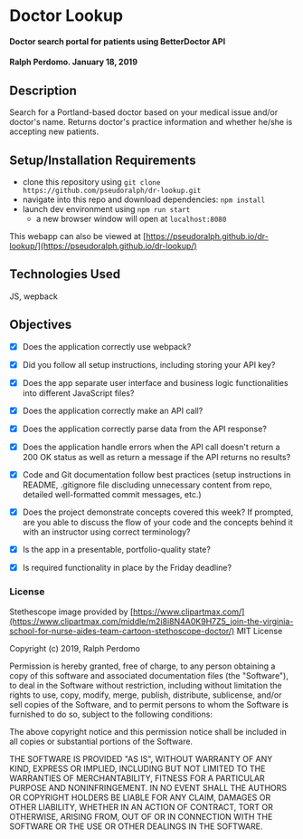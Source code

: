 # Doctor Lookup

#### Doctor search portal for patients using BetterDoctor API

#### Ralph Perdomo. January 18, 2019

## Description

Search for a Portland-based doctor based on your medical issue and/or doctor's name. Returns doctor's practice information and whether he/she is accepting new patients.

## Setup/Installation Requirements

* clone this repository using `git clone https://github.com/pseudoralph/dr-lookup.git`
* navigate into this repo and download dependencies: `npm install`
* launch dev environment using `npm run start`
  * a new browser window will open at `localhost:8080`

This webapp can also be viewed at [https://pseudoralph.github.io/dr-lookup/](https://pseudoralph.github.io/dr-lookup/)

## Technologies Used

JS, wepback

## Objectives

- [x] Does the application correctly use webpack?

- [x] Did you follow all setup instructions, including storing your API key?

- [x] Does the app separate user interface and business logic functionalities into different JavaScript files?

- [x] Does the application correctly make an API call?

- [x] Does the application correctly parse data from the API response?

- [x] Does the application handle errors when the API call doesn't return a 200 OK status as well as return a message if the API returns no results?

- [x] Code and Git documentation follow best practices (setup instructions in README, .gitignore file discluding unnecessary content from repo, detailed well-formatted commit messages, etc.)

- [x] Does the project demonstrate concepts covered this week? If prompted, are you able to discuss the flow of your code and the concepts behind it with an instructor using correct terminology?

- [x] Is the app in a presentable, portfolio-quality state?

- [x] Is required functionality in place by the Friday deadline?

### License

Stethescope image provided by [https://www.clipartmax.com/](https://www.clipartmax.com/middle/m2i8i8N4A0K9H7Z5_join-the-virginia-school-for-nurse-aides-team-cartoon-stethoscope-doctor/)
MIT License

Copyright (c) 2019, Ralph Perdomo

Permission is hereby granted, free of charge, to any person obtaining a copy
of this software and associated documentation files (the "Software"), to deal
in the Software without restriction, including without limitation the rights
to use, copy, modify, merge, publish, distribute, sublicense, and/or sell
copies of the Software, and to permit persons to whom the Software is
furnished to do so, subject to the following conditions:

The above copyright notice and this permission notice shall be included in all
copies or substantial portions of the Software.

THE SOFTWARE IS PROVIDED "AS IS", WITHOUT WARRANTY OF ANY KIND, EXPRESS OR
IMPLIED, INCLUDING BUT NOT LIMITED TO THE WARRANTIES OF MERCHANTABILITY,
FITNESS FOR A PARTICULAR PURPOSE AND NONINFRINGEMENT. IN NO EVENT SHALL THE
AUTHORS OR COPYRIGHT HOLDERS BE LIABLE FOR ANY CLAIM, DAMAGES OR OTHER
LIABILITY, WHETHER IN AN ACTION OF CONTRACT, TORT OR OTHERWISE, ARISING FROM,
OUT OF OR IN CONNECTION WITH THE SOFTWARE OR THE USE OR OTHER DEALINGS IN THE
SOFTWARE.